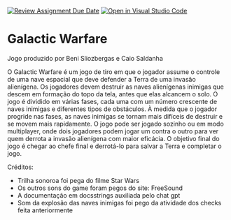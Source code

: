 [![Review Assignment Due Date](https://classroom.github.com/assets/deadline-readme-button-24ddc0f5d75046c5622901739e7c5dd533143b0c8e959d652212380cedb1ea36.svg)](https://classroom.github.com/a/F62_0SL3)
[![Open in Visual Studio Code](https://classroom.github.com/assets/open-in-vscode-718a45dd9cf7e7f842a935f5ebbe5719a5e09af4491e668f4dbf3b35d5cca122.svg)](https://classroom.github.com/online_ide?assignment_repo_id=10908701&assignment_repo_type=AssignmentRepo)
# Galactic Warfare
Jogo produzido por Beni Sliozbergas e Caio Saldanha

O Galactic Warfare é um jogo de tiro em que o jogador assume o controle de uma nave espacial que deve defender a Terra de uma invasão alienígena. Os jogadores devem destruir as naves alienígenas inimigas que descem em formação do topo da tela, antes que elas alcancem o solo. O jogo é dividido em várias fases, cada uma com um número crescente de naves inimigas e diferentes tipos de obstáculos. À medida que o jogador progride nas fases, as naves inimigas se tornam mais difíceis de destruir e se movem mais rapidamente. O jogo pode ser jogado sozinho ou em modo multiplayer, onde dois jogadores podem jogar um contra o outro para ver quem derrota a invasão alienígena com maior eficácia. O objetivo final do jogo é chegar ao chefe final e derrotá-lo para salvar a Terra e completar o jogo.

Créditos:
- Trilha sonoroa foi pega do filme Star Wars 
- Os outros sons do game foram pegos do site: FreeSound
- A documentação em docsstrings auxiliada pelo chat gpt
- Som da explosão das naves inimigas foi pego da atividade dos checks feita anteriormente